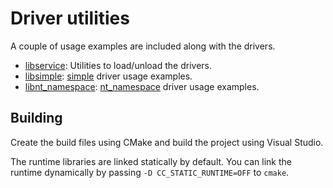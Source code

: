 Driver utilities
================

A couple of usage examples are included along with the drivers.

* [libservice]: Utilities to load/unload the drivers.
* [libsimple]: [simple] driver usage examples.
* [libnt_namespace]: [nt_namespace] driver usage examples.

[libservice]: service/README.md
[libsimple]: wrappers/simple/README.md
[simple]: ../km/src/simple
[libnt_namespace]: wrappers/special/nt_namespace/README.md
[nt_namespace]: ../km/src/special/nt_namespace

Building
--------

Create the build files using CMake and build the project using Visual Studio.

The runtime libraries are linked statically by default.
You can link the runtime dynamically by passing `-D CC_STATIC_RUNTIME=OFF` to
`cmake`.

